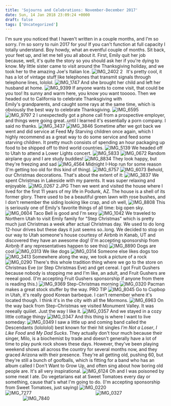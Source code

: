 ```yaml
---
title: 'Sojourns and Celebrations: November-December 2017'
date: Sun, 14 Jan 2018 23:09:24 +0000
draft: false
tags: ['Uncategorized']
---
```


I'm sure you noticed that I haven't written in a couple months, and I'm so sorry. I'm so sorry to ruin 2017 for you! If you can't function at full capacity I totally understand. Boy howdy, what an eventful couple of months. Sit back, your feet up, and let me tell you all about it. First, Emily quit her job because, well, it's quite the story so you should ask her if you're dying to know. My little sister came to visit around the Thanksgiving holiday, and we took her to the amazing Joe's Italian Ice. ![IMG_2402 2](https://dallincoons.files.wordpress.com/2018/01/img_2402-2.jpg)   It's pretty cool, it has a lot of vintage stuff like telephones that transmit signals through telephone lines, lololol. ![IMG_1747](https://dallincoons.files.wordpress.com/2018/01/img_1747.jpg) And she brought her child and left her husband at home. ![IMG_9399](https://dallincoons.files.wordpress.com/2018/01/img_9399.jpg) If anyone wants to come visit, that could be you too! Its sunny and warm here, you know you want tooooo. Then we headed out to California to celebrate Thanksgiving with Emily's grandparents, and caught some rays at the same time, which is obviously the best way to celebrate Thanksgiving. ![IMG_6595](https://dallincoons.files.wordpress.com/2018/01/img_6595.jpg)![IMG_9797 2](https://dallincoons.files.wordpress.com/2018/01/img_9797-2.jpg) I unexpectedly got a phone call from a prospective employer, and things were going great..until I learned it's essentially a porn company. I said no thanks. ![IMG_3437](https://dallincoons.files.wordpress.com/2018/01/img_3437.jpg) ![IMG_3846](https://dallincoons.files.wordpress.com/2018/01/img_3846.jpg) Sometime after we got back we went and did service at Feed My Starving children once again, which I highly recommend as a great way to do some service and feed some starving children. It pretty much consists of spending an hour packaging up food to be shipped off to third world countries. ![IMG_5139](https://dallincoons.files.wordpress.com/2018/01/img_5139.jpg) We headed off to Utah to attend a Lower Lights concert. ![IMG_5833](https://dallincoons.files.wordpress.com/2018/01/img_5833.jpg) ![IMG_0672](https://dallincoons.files.wordpress.com/2018/01/img_0672.jpg) Random airplane guy and I are study buddies! ![IMG_8834](https://dallincoons.files.wordpress.com/2018/01/img_8834.jpg) They look happy, but they're freezing and sad ![IMG_4564](https://dallincoons.files.wordpress.com/2018/01/img_4564.jpg) Midnight I-Hop run for some reason (I'm getting too old for this kind of thing). ![IMG_6757](https://dallincoons.files.wordpress.com/2018/01/img_6757.jpg) ![IMG_6073](https://dallincoons.files.wordpress.com/2018/01/img_6073.jpg) Behold, our Christmas decorations. That's about the extent of it: ![IMG_3837](https://dallincoons.files.wordpress.com/2018/01/img_3837.jpg) We spent Christmas in Lakeside with my parents. It was super relaxing and enjoyable. ![IMG_0267 2.JPG](https://dallincoons.files.wordpress.com/2018/01/img_0267-2.jpg?w=8064) Then we went and visited the house where I lived for the first 11 years of my life in Podunk, AZ. The house is a shell of its former glory. There used to be a beautiful green lawn with rose bushes, and I don't remember the siding looking like crap, and oh well, ![IMG_8808](https://dallincoons.files.wordpress.com/2018/01/img_8808.jpg) This is seriously one of Emily's favorite things of all time: big open sky. ![IMG_0604](https://dallincoons.files.wordpress.com/2018/01/img_0604.jpg) Taco Bell is good and I'm sexy ![IMG_1042](https://dallincoons.files.wordpress.com/2018/01/img_1042.jpg) We traveled to Northern Utah to visit Emily family for "Step Christmas" which is pretty much just Christmas a week after actual Christmas day. We used to do long 12-hour drives but these days it just seems so..long. We decided to stop on our way to Utah someone's house courtesy of Airbnb in Kanab, UT and discovered they have an awesome dog! (I'm accepting sponsorship from Airbnb if any representatives happen to see this) ![IMG_8890](https://dallincoons.files.wordpress.com/2018/01/img_8890.jpg) Dogs are cool ![IMG_0313](https://dallincoons.files.wordpress.com/2018/01/img_0313.jpg) We like dogs ![IMG_0314](https://dallincoons.files.wordpress.com/2018/01/img_0314.jpg) Someone else likes dogs too ![IMG_3413](https://dallincoons.files.wordpress.com/2018/01/img_3413.png) Somewhere along the way, we took a picture of a rock ![IMG_0290](https://dallincoons.files.wordpress.com/2018/01/img_0290.jpg) There's this whole tradition thing where we go to the store on Christmas Eve (or Step Christmas Eve) and get cereal. I got Fruit Gushers because nobody is stopping me and I'm like, an adult, and Fruit Gushers are reeeal good. (I'm accepting Fruit Gushers sponsorship if anyone from there is reading this.) ![IMG_9369](https://dallincoons.files.wordpress.com/2018/01/img_9369.jpg) Step-Christmas morning ![IMG_0320](https://dallincoons.files.wordpress.com/2018/01/img_0320.jpg) Pacman makes a great stock stuffer by the way. PRO TIP ![IMG_8045](https://dallincoons.files.wordpress.com/2018/01/img_8045.jpg) Go to Cupbop in Utah, it's really good Korean barbeque. I can't remember where it's located though. I think it's in the city with all the Mormons. ![IMG_6963](https://dallincoons.files.wordpress.com/2018/01/img_6963.jpg) On the way back from Step-Christmas we visited Monument Valley. It was reeeally quiiiet. Just the way I like it. ![IMG_0357](https://dallincoons.files.wordpress.com/2018/01/img_0357.jpg) And we stayed in a cozy little cottage thingy ![IMG_0347](https://dallincoons.files.wordpress.com/2018/01/img_0347.jpg) And this thing is where I want to live someday: ![IMG_0349](https://dallincoons.files.wordpress.com/2018/01/img_0349.jpg) I saw a little up and coming band called the Descendants (lolololol) best known for their hit singles _I'm Not a Loser_, _I Like Food_ and _My Dad Sucks_. They actually don't tour much because their singer, Milo, is a biochemist by trade and doesn't generally have a lot of time to play punk rock shows these days. However, they've been playing weekend shows all across the country for several months now, and they graced Arizona with their presence. They're all getting old, pushing 60, but they're still a bunch of goofballs, which is fitting for a band who has an album called I Don't Want to Grow Up, and often sing about how boring old people are. It's all very inspirational. ![IMG_6124](https://dallincoons.files.wordpress.com/2018/01/img_6124.jpg) Oh and I was poisoned by some meat I ate. Do vegetarians eat at Sweet Tomatoes every day or something, cause that's what I'm going to do. (I'm accepting sponsorship from Sweet Tomatoes, just saying) ![IMG_0220](https://dallincoons.files.wordpress.com/2018/01/img_0220.jpg)                                       ![IMG_7277](https://dallincoons.files.wordpress.com/2018/01/img_7277.jpg)                                                   ![IMG_0327](https://dallincoons.files.wordpress.com/2018/01/img_0327.jpg)                                                 ![IMG_7840](https://dallincoons.files.wordpress.com/2018/01/img_78401.jpg)